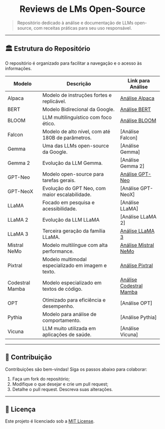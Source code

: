 <h1 align="center">Reviews de LMs Open-Source</h1>

> Repositório dedicado à análise e documentação de LLMs open-source, com receitas práticas para seu uso responsável.

---
## 🏛️ Estrutura do Repositório

O repositório é organizado para facilitar a navegação e o acesso às informações.

| Modelo                     | Descrição                                        | Link para Análise                                                        |
|----------------------------|--------------------------------------------------|--------------------------------------------------------------------------|
| Alpaca                     | Modelo de instruções fortes e replicável.        | [Análise Alpaca](./modelos/Alpaca.md)                                    |
| BERT                       | Modelo Bidirecional da Google.                   | [Análise BERT](./modelos/BERT.md)                                        |
| BLOOM                      | LLM multilinguístico com foco ético.             | [Análise BLOOM](./modelos/BLOOM.md)                                      |
| Falcon                     | Modelo de alto nível, com até 180B de parâmetros.| [Análise Falcon]                                                         |
| Gemma                      | Uma das LLMs open-source da Google.              | [Análise Gemma]                                                          |
| Gemma 2                    | Evolução da LLM Gemma.                           | [Análise Gemma 2]                                                        |
| GPT-Neo                    | Modelo open-source para tarefas gerais.          | [Análise GPT-Neo](./modelos/GPTNeo.md)                                   |
| GPT-NeoX                   | Evolução do GPT Neo, com maior escalabilidade.   | [Análise GPT-NeoX]                                                       |
| LLaMA                      | Focado em pesquisa e acessibilidade.             | [Análise LLaMA]                                                          |
| LLaMA 2                    | Evolução da LLM LLaMA                            | [Análise LLaMA 2]                                                        |
| LLaMA 3                    | Terceira geração da família LLaMA.               | [Análise LLaMA 3](./modelos/Llama3.md)                                                        |               
| Mistral NeMo               | Modelo multilíngue com alta performance.         | [Análise Mistral NeMo](./modelos/MistralNemo.md)                                                        |
| Pixtral                    | Modelo multimodal especializado em imagem e texto. | [Análise Pixtral](./modelos/Pixtral.md)                                                        |
| Codestral Mamba            | Modelo especializado em textos de código.        | [Análise Codestral Mamba](./modelos/CodestralMamba.md)                                                        |
| OPT                        | Otimizado para eficiência e desempenho.          | [Análise OPT]                                                            |
| Pythia                     | Modelo para análise de comportamento.            | [Análise Pythia]                                                         |
| Vicuna                     | LLM muito utilizada em aplicações de saúde.      | [Análise Vicuna]                                                         |

---
## 🤝 Contribuição

Contribuições são bem-vindas! Siga os passos abaixo para colaborar:  

1. Faça um fork do repositório;  
2. Modifique o que desejar e crie um pull request;
3. Detalhe o pull request. Descreva suas alterações.

---
## 📜 Licença

Este projeto é licenciado sob a [MIT License](LICENSE).
